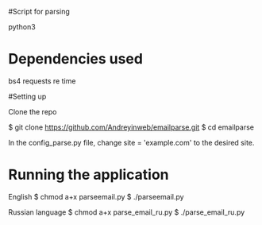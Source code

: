 #Script for parsing 

python3

# Dependencies used
bs4
requests
re
time

#Setting up

Clone the repo

$ git clone https://github.com/Andreyinweb/emailparse.git
$ cd emailparse

In the config_parse.py file, change site = 'example.com' to the desired site.

# Running the application

English
$ chmod a+x parseemail.py
$ ./parseemail.py

Russian language
$ chmod a+x parse_email_ru.py
$ ./parse_email_ru.py


